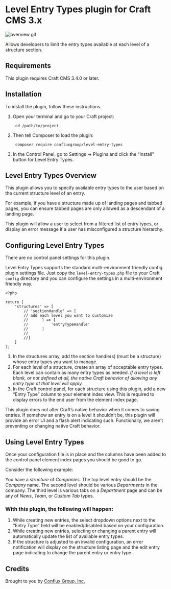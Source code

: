 # Level Entry Types plugin for Craft CMS 3.x

![overview gif](./docs/screenshots/level-entry-types-overview.gif)

Allows developers to limit the entry types available at each level of a structure section.

## Requirements

This plugin requires Craft CMS 3.4.0 or later.

## Installation

To install the plugin, follow these instructions.

1. Open your terminal and go to your Craft project:

        cd /path/to/project

2. Then tell Composer to load the plugin:

        composer require confluxgroup/level-entry-types

3. In the Control Panel, go to Settings → Plugins and click the “Install” button for Level Entry Types.

## Level Entry Types Overview

This plugin allows you to specify available entry types to the user based on the current structure level of an entry.

For example, if you have a structure made up of landing pages and tabbed pages, you can ensure tabbed pages are only allowed as a descendant of a landing page.

This plugin will allow a user to select from a filtered list of entry types, or display an error message if a user has misconfigured a structure hierarchy.

## Configuring Level Entry Types

There are no control panel settings for this plugin.

Level Entry Types supports the standard multi-environment friendly config plugin settings file. Just copy the `level-entry-types.php` file to your Craft `config` directory and you can configure the settings in a multi-environment friendly way.

```
<?php

return [
	'structures' => [
		// 'sectionHandle' => [
		// add each level you want to customize
		//		1 => [
		//			'entryTypeHandle'
		//		]
		//
		//]
	]
];
```

1. In the structures array, add the section handle(s) (must be a structure) whose entry types you want to manage.
2. For each level of a structure, create an array of acceptable entry types. Each level can contain as many entry types as needed. *If a level is left blank, or not defined at all, the native Craft behavior of allowing any entry type at that level will apply.*
3. In the Craft control panel, for each structure using this plugin, add a new “Entry Type” column to your element index view. This is required to display errors to the end user from the element index page.

This plugin does not alter Craft’s native behavior when it comes to saving entries. If somehow an entry is on a level it shouldn’t be, this plugin will provide an error UI and a flash alert indicating such. Functionally, we aren’t preventing or changing native Craft behavior.

## Using Level Entry Types

Once your configuration file is in place and the columns have been added to the control panel element index pages you should be good to go.

Consider the following example:

You have a *structure* of *Companies*. The top level entry should be the *Company* name. The second level should be various *Departments* in the company. The third level is various tabs on a *Department* page and can be any of *News*, *Team*, or *Custom Tab* types.

### With this plugin, the following will happen:
1. While creating new entries, the select dropdown options next to the “Entry Type” field will be enabled/disabled based on your configuration.
2. While creating new entries, selecting or changing a parent entry will automatically update the list of available entry types.
3. If the structure is adjusted to an invalid configuration, an error notification will display on the structure listing page and the edit entry page indicating to change the parent entry or entry type.


## Credits

Brought to you by [Conflux Group, Inc.](https://confluxgroup.com)
